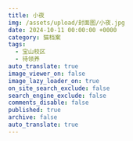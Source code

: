 ```yaml
---
title: 小夜
img: /assets/upload/封面图/小夜.jpg
date: 2024-10-11 00:00:00 +0000
category: 猫档案
tags:
  - 宝山校区
  - 待领养
auto_translate: true
image_viewer_on: false
image_lazy_loader_on: true
on_site_search_exclude: false
search_engine_exclude: false
comments_disable: false
published: true
archive: false
auto_translate: true
---
```

